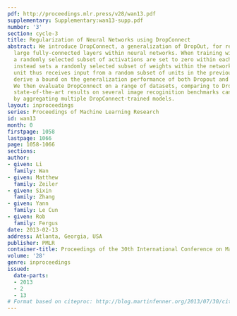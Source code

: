 ```yaml
---
pdf: http://proceedings.mlr.press/v28/wan13.pdf
supplementary: Supplementary:wan13-supp.pdf
number: '3'
section: cycle-3
title: Regularization of Neural Networks using DropConnect
abstract: We introduce DropConnect, a generalization of DropOut, for regularizing
  large fully-connected layers within neural networks. When training with Dropout,
  a randomly selected subset of activations are set to zero within each layer. DropConnect
  instead sets a randomly selected subset of weights within the network to zero. Each
  unit thus receives input from a random subset of units in the previous layer. We
  derive a bound on the generalization performance of both Dropout and DropConnect.
  We then evaluate DropConnect on a range of datasets, comparing to Dropout, and show
  state-of-the-art results on several image recoginition benchmarks can be obtained
  by aggregating multiple DropConnect-trained models.
layout: inproceedings
series: Proceedings of Machine Learning Research
id: wan13
month: 0
firstpage: 1058
lastpage: 1066
page: 1058-1066
sections: 
author:
- given: Li
  family: Wan
- given: Matthew
  family: Zeiler
- given: Sixin
  family: Zhang
- given: Yann
  family: Le Cun
- given: Rob
  family: Fergus
date: 2013-02-13
address: Atlanta, Georgia, USA
publisher: PMLR
container-title: Proceedings of the 30th International Conference on Machine Learning
volume: '28'
genre: inproceedings
issued:
  date-parts:
  - 2013
  - 2
  - 13
# Format based on citeproc: http://blog.martinfenner.org/2013/07/30/citeproc-yaml-for-bibliographies/
---
```

